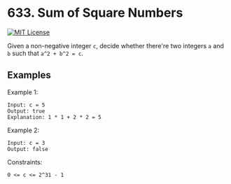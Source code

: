  
# 633. Sum of Square Numbers


[![MIT License](https://camo.githubusercontent.com/472690903f70a87b6ffdc31598aa41239adc4177f8cb9d368af04e6915a57a33/68747470733a2f2f696d672e736869656c64732e696f2f62616467652f446966666963756c74792d4d656469756d2d6f72616e6765)]()

Given a non-negative integer `c`, decide whether there're two integers `a` and `b` such that `a^2 + b^2 = c`.
 

## Examples

Example 1:
```
Input: c = 5
Output: true
Explanation: 1 * 1 + 2 * 2 = 5
```

Example 2:
```
Input: c = 3
Output: false
```

Constraints:

`0 <= c <= 2^31 - 1`